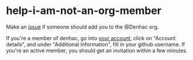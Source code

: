 # help-i-am-not-an-org-member
Make an [issue](https://github.com/Denhac/help-i-am-not-an-org-member/issues/new) if someone should add you to the @Denhac org.

If you're a member of denhac, go into [your account](https://denhac.org/my-account), click on "Account details", and under "Additional Information", fill in your github username. If you're an active member, you should get an invitation within a few minutes.
